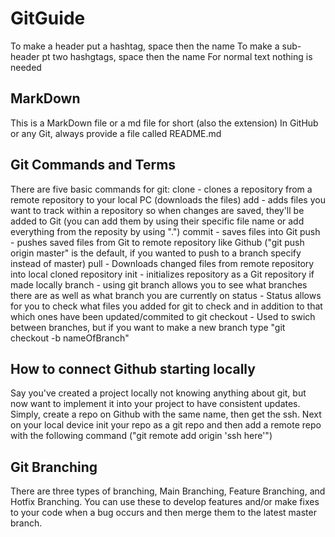 # GitGuide

To make a header put a hashtag, space then the name
To make a sub-header pt two hashgtags, space then the name
For normal text nothing is needed

## MarkDown

This is a MarkDown file or a md file for short (also the extension)
In GitHub or any Git, always provide a file called README.md 

## Git Commands and Terms

There are five basic commands for git:
clone - clones a repository from a remote repository to your local PC (downloads the files)
add - adds files you want to track within a repository so when changes are saved, they'll be added to Git (you can add them by using their specific file name or add everything from the reposity by using ".")
commit - saves files into Git
push - pushes saved files from Git to remote repository like Github
("git push origin master" is the default, if you wanted to push to a branch specify instead of master)
pull - Downloads changed files from remote repository into local cloned repository
init - initializes repository as a Git repository if made locally
branch - using git branch allows you to see what branches there are as well as what branch you are currently on
status - Status allows for you to check what files you added for git to check and in addition to that which ones have been updated/commited to git
checkout - Used to swich between branches, but if you want to make a new branch type "git checkout -b nameOfBranch"

## How to connect Github starting locally

Say you've created a project locally not knowing anything about git, but now want to implement it into your project to have consistent updates. Simply, create a repo on Github with the same name, then get the ssh. Next on your local device init your repo as a git repo and then add a remote repo with the following command ("git remote add origin 'ssh here'")

## Git Branching

There are three types of branching, Main Branching, Feature Branching, and Hotfix Branching. You can use these to develop features and/or make fixes to your code when a bug occurs and then merge them to the latest master branch.